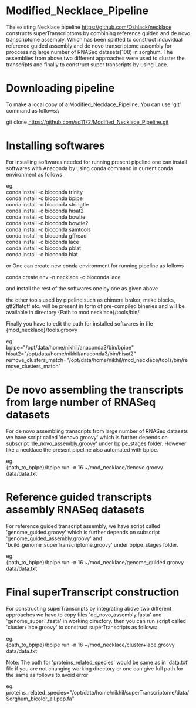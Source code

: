 # Modified_Necklace_Pipeline

The existing Necklace pipeline https://github.com/Oshlack/necklace constructs superTranscriptoms by combining reference guided and de novo transcriptome assembly. Which has been splitted to construct induvidual reference guided assembly and de novo transcriptome assembly for proccessing large number of RNASeq datasets(108) in sorghum. The assemblies from above two different approaches were used to cluster the transcripts and finally to construct super transcripts by using Lace.

# Downloading pipeline 
To make a local copy of a Modified_Necklace_Pipeline, You can use 'git' command as follows:\

git clone https://github.com/sd1172/Modified_Necklace_Pipeline.git

# Installing softwares
For installing softwares needed for running present pipeline one can install softwares with Anaconda by using conda command in current conda environment as follows

eg.\
conda install -c bioconda trinity\
conda install -c bioconda bpipe\
conda install -c bioconda stringtie\
conda install -c bioconda hisat2\
conda install -c bioconda bowtie\
conda install -c bioconda bowtie2\
conda install -c bioconda samtools\
conda install -c bioconda gffread\
conda install -c bioconda lace\
conda install -c bioconda pblat\
conda install -c bioconda blat


or 
One can create new conda environment for running pipeline as follows 

conda create env -n necklace -c bioconda lace

and install the rest of the softwares one by one  as given above

the other tools used by pipeline such as chimera braker, make blocks, gtf2flatgtf etc. will be present in form of pre-compiled bineries and will be available in directory {Path to mod necklace}/tools/bin/

Finally you have to edit the path for installed softwares in file {mod_necklace}/tools.groovy 

eg.\
bpipe="/opt/data/home/nikhil/anaconda3/bin/bpipe"\
hisat2="/opt/data/home/nikhil/anaconda3/bin/hisat2"\
remove_clusters_match="/opt/data/home/nikhil/mod_necklace/tools/bin/remove_clusters_match"


# De novo assembling the transcripts from large number of RNASeq datasets
For de novo assembling transcripts from large number of RNASeq datasets we have script called 'denovo.groovy' which is further depends on subscript 'de_novo_assembly.groovy' under bpipe_stages folder. However like a necklace the present pipeline also automated with bpipe.

eg.\
{path_to_bpipe}/bpipe run -n 16 ~/mod_necklace/denovo.groovy data/data.txt

# Reference guided transcripts assembly RNASeq datasets
For reference guided transcript assembly, we have script called 'genome_guided.groovy' which is further depends on subscript 'genome_guided_assembly.groovy' and 'build_genome_superTranscriptome.groovy' under bpipe_stages folder. 

eg.\
{path_to_bpipe}/bpipe run -n 16 ~/mod_necklace/genome_guided.groovy data/data.txt

# Final superTranscript construction 
For constructing superTranscripts by integrating above two different approaches we have to copy files 'de_novo_assembly.fasta' and 'genome_superT.fasta' in working directory. then you can run script called 'cluster+lace.groovy' to construct superTranscripts as follows:

eg.\
{path_to_bpipe}/bpipe run -n 16 ~/mod_necklace/cluster+lace.groovy data/data.txt

Note:
The path for 'proteins_related_species' would be same as in 'data.txt' file if you are not changing working directory or one can give full path for the same as follows to avoid error

eg.\
proteins_related_species="/opt/data/home/nikhil/superTranscriptome/data/Sorghum_bicolor_all.pep.fa"


